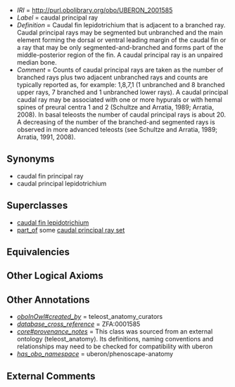  * *IRI* = http://purl.obolibrary.org/obo/UBERON_2001585
 * *Label* = caudal principal ray
 * *Definition* = Caudal fin lepidotrichium that is adjacent to a branched ray. Caudal principal rays may be segmented but unbranched and the main element forming the dorsal or ventral leading margin of the caudal fin or a ray that may be only segmented-and-branched and forms part of the middle-posterior region of the fin. A caudal principal ray is an unpaired median bone.
 * *Comment* = Counts of caudal principal rays are taken as the number of branched rays plus two adjacent unbranched rays and counts are typically reported as, for example: 1,8,7,1 (1 unbranched and 8 branched upper rays, 7 branched and 1 unbranched lower rays). A caudal principal caudal ray may be associated with one or more hypurals or with hemal spines of preural centra 1 and 2 (Schultze and Arratia, 1989; Arratia, 2008). In basal teleosts the number of caudal principal rays is about 20. A decreasing of the number of the branched-and segmented rays is observed in more advanced teleosts (see Schultze and Arratia, 1989; Arratia, 1991, 2008).

## Synonyms

 * caudal fin principal ray
 * caudal principal lepidotrichium

## Superclasses

 * [caudal fin lepidotrichium](../../UBERON/74/UBERON_4000174.md)
 * [part_of](../../BFO/50/BFO_0000050.md) some [caudal principal ray set](../../UBERON/64/UBERON_2002164.md)

## Equivalencies


## Other Logical Axioms


## Other Annotations

 * *[oboInOwl#created_by](../../oboInOwl#created/by/oboInOwl#created_by.md)* = teleost_anatomy_curators
 * *[database_cross_reference](../../ef/oboInOwl#hasDbXref.md)* = ZFA:0001585
 * *[core#provenance_notes](../../core#provenance/es/core#provenance_notes.md)* = This class was sourced from an external ontology (teleost_anatomy). Its definitions, naming conventions and relationships may need to be checked for compatibility with uberon
 * *[has_obo_namespace](../../ce/oboInOwl#hasOBONamespace.md)* = uberon/phenoscape-anatomy

## External Comments

